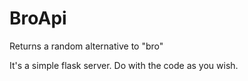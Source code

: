 # BroApi
Returns a random alternative to "bro"

It's a simple flask server. Do with the code as you wish.
